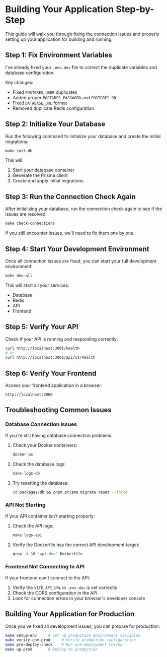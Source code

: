 # Building Your Application Step-by-Step

This guide will walk you through fixing the connection issues and properly setting up your application for building and running.

## Step 1: Fix Environment Variables

I've already fixed your `.env.dev` file to correct the duplicate variables and database configuration.

Key changes:
- Fixed `POSTGRES_USER` duplicates
- Added proper `POSTGRES_PASSWORD` and `POSTGRES_DB`
- Fixed `DATABASE_URL` format
- Removed duplicate Redis configuration

## Step 2: Initialize Your Database

Run the following command to initialize your database and create the initial migrations:

```bash
make init-db
```

This will:
1. Start your database container
2. Generate the Prisma client
3. Create and apply initial migrations

## Step 3: Run the Connection Check Again

After initializing your database, run the connection check again to see if the issues are resolved:

```bash
make check-connections
```

If you still encounter issues, we'll need to fix them one by one.

## Step 4: Start Your Development Environment

Once all connection issues are fixed, you can start your full development environment:

```bash
make dev-all
```

This will start all your services:
- Database
- Redis
- API
- Frontend

## Step 5: Verify Your API

Check if your API is running and responding correctly:

```bash
curl http://localhost:3001/health
# or
curl http://localhost:3001/api/v1/health
```

## Step 6: Verify Your Frontend

Access your frontend application in a browser:
```
http://localhost:3000
```

## Troubleshooting Common Issues

### Database Connection Issues
If you're still having database connection problems:

1. Check your Docker containers:
   ```bash
   docker ps
   ```

2. Check the database logs:
   ```bash
   make logs-db
   ```

3. Try resetting the database:
   ```bash
   cd packages/db && pnpm prisma migrate reset --force
   ```

### API Not Starting
If your API container isn't starting properly:

1. Check the API logs:
   ```bash
   make logs-api
   ```

2. Verify the Dockerfile has the correct API development target:
   ```bash
   grep -A 10 "api-dev" Dockerfile
   ```

### Frontend Not Connecting to API
If your frontend can't connect to the API:

1. Verify the `VITE_API_URL` in `.env.dev` is set correctly
2. Check the CORS configuration in the API
3. Look for connection errors in your browser's developer console

## Building Your Application for Production

Once you've fixed all development issues, you can prepare for production:

```bash
make setup-env     # Set up production environment variables
make verify-env-prod     # Verify production configuration
make pre-deploy-check    # Run pre-deployment checks
make up-prod       # Deploy to production
```
